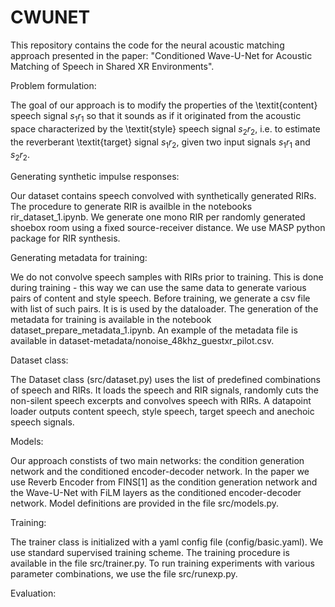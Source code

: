 # CWUNET

This repository contains the code for the neural acoustic matching approach presented in the paper: 
"Conditioned Wave-U-Net for Acoustic Matching of Speech in Shared XR Environments". 

Problem formulation:

The goal of our approach is to modify the properties of the \textit{content} speech signal $s_1r_1$ so that it sounds as if it originated from the acoustic space characterized by the \textit{style} speech signal $s_2r_2$, i.e. to estimate the reverberant \textit{target} signal $s_1r_2$, given two input signals $s_1r_1$ and $s_2r_2$. 

Generating synthetic impulse responses:

Our dataset contains speech convolved with synthetically generated RIRs. The procedure to generate RIR is availble in the notebooks rir_dataset_1.ipynb. We generate one mono RIR per randomly generated shoebox room using a fixed source-receiver distance. We use MASP python package for RIR synthesis. 

Generating metadata for training: 

We do not convolve speech samples with RIRs prior to training. This is done during training - this way we can use the same data to generate various pairs of content and style speech. Before training, we generate a csv file with list of such pairs. It is is used by the dataloader. The generation of the metadata for training is available in the notebook dataset_prepare_metadata_1.ipynb. An example of the metadata file is available in dataset-metadata/nonoise_48khz_guestxr_pilot.csv. 

Dataset class: 

The Dataset class (src/dataset.py) uses the list of predefined combinations of speech and RIRs. It loads the speech and RIR signals, randomly cuts the non-silent speech excerpts and convolves speech with RIRs. A datapoint loader outputs content speech, style speech, target speech and anechoic speech signals. 

Models:

Our approach constists of two main networks: the condition generation network and the conditioned encoder-decoder network. In the paper we use Reverb Encoder from FINS[1] as the condition generation network and the Wave-U-Net with FiLM layers as the conditioned encoder-decoder network. Model definitions are provided in the file src/models.py. 

Training:

The trainer class is initialized with a yaml config file (config/basic.yaml). We use standard supervised training scheme. The training procedure is available in the file src/trainer.py. To run training experiments with various parameter combinations, we use the file src/runexp.py. 


Evaluation: